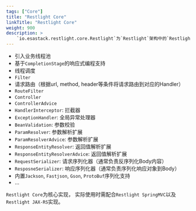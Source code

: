 ```yaml
---
tags: ["Core"]
title: "Restlight Core"
linkTitle: "Restlight Core"
weight: 900
description: >
    `io.esastack.restlight.core.Restlight`为`Restlight`架构中的`Restlight Core`模块的入口类， 在[`ESA HttpServer`](https://github.com/esastack/esa-httpserver) 基础上丰富了更多的功能
---
```


- 引入业务线程池
- 基于`CompletionStage`的响应式编程支持
- 线程调度
- `Filter`
- 请求路由（根据url, method, header等条件将请求路由到对应的Handler）
- `RouteFilter`  
- `Controller`
- `ControllerAdvice`
- `HandlerInterceptor`: 拦截器
- `ExceptionHandler`: 全局异常处理器
- `BeanValidation`: 参数校验
- `ParamResolver`: 参数解析扩展
- `ParamResolverAdvice`: 参数解析扩展
- `ResponseEntityResolver`: 返回值解析扩展
- `ResponseEntityResolverAdvice`: 返回值解析扩展
- `RequestSerializer`: 请求序列化器（通常负责反序列化Body内容）
- `ResposneSerializer`: 响应序列化器（通常负责序列化响应对象到Body）
- 内置`Jackson`, `Fastjson`, `Gson`, `ProtoBuf`序列化支持
- …

`Restlight Core`为核心实现， 实际使用时需配合`Restlight SpringMVC`以及`Restlight JAX-RS`实现。
